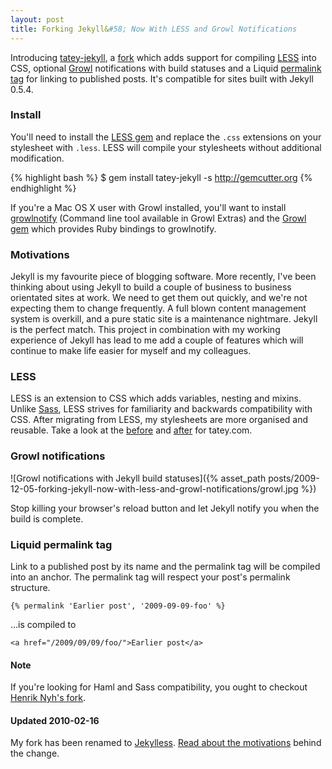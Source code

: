 ```yaml
---
layout: post
title: Forking Jekyll&#58; Now With LESS and Growl Notifications
---
```


Introducing [tatey-jekyll](http://gemcutter.org/gems/tatey-jekyll), a [fork](http://github.com/tatey/jekyll) which adds support for compiling [LESS](http://lesscss.org) into CSS, optional [Growl](http://growl.info/) notifications with build statuses and a Liquid [permalink tag](http://wiki.github.com/tatey/jekyll/liquid-extensions) for linking to published posts. It's compatible for sites built with Jekyll 0.5.4.

### Install 

You'll need to install the [LESS gem](http://gemcutter.org/gems/less) and replace the `.css` extensions on your stylesheet with `.less`. LESS will compile your stylesheets without additional modification.

{% highlight bash %}
$ gem install tatey-jekyll -s http://gemcutter.org
{% endhighlight %}

If you're a Mac OS X user with Growl installed, you'll want to install [growlnotify](http://growl.info/documentation/growlnotify.php) (Command line tool available in Growl Extras) and the [Growl gem](http://gemcutter.org/gems/growl) which provides Ruby bindings to growlnotify.

### Motivations

Jekyll is my favourite piece of blogging software. More recently, I've been thinking about using Jekyll to build a couple of business to business orientated sites at work. We need to get them out quickly, and we're not expecting them to change frequently. A full blown content management system is overkill, and a pure static site is a maintenance nightmare. Jekyll is the perfect match. This project in combination with my working experience of Jekyll has lead to me add a couple of features which will continue to make life easier for myself and my colleagues.

### LESS

LESS is an extension to CSS which adds variables, nesting and mixins. Unlike [Sass](http://www.sass-lang.com/), LESS strives for familiarity and backwards compatibility with CSS. After migrating from LESS, my stylesheets are more organised and reusable. Take a look at the [before](http://github.com/tatey/tatey.com/blob/a3a7b4c4775963f4c8cab39fcb63d612bd29eb7a/stylesheets/screen.css) and [after](http://github.com/tatey/tatey.com/blob/fbab4798beb7c12844d44165fa52467552b9640c/stylesheets/screen.less) for tatey.com.

### Growl notifications

![Growl notifications with Jekyll build statuses]({% asset_path posts/2009-12-05-forking-jekyll-now-with-less-and-growl-notifications/growl.jpg %})

Stop killing your browser's reload button and let Jekyll notify you when the build is complete.

### Liquid permalink tag

Link to a published post by its name and the permalink tag will be compiled into an anchor. The permalink tag will respect your post's permalink structure.

<pre>
<code>{&#37; permalink 'Earlier post', '2009-09-09-foo' &#37;}</code>
</pre>

...is compiled to

    <a href="/2009/09/09/foo/">Earlier post</a>
    
#### Note

If you're looking for Haml and Sass compatibility, you ought to checkout [Henrik Nyh's fork](http://github.com/henrik/jekyll).

#### Updated 2010-02-16 

My fork has been renamed to [Jekylless](http://github.com/tatey/jekylless/). [Read about the motivations](http://tatey.com/2010/02/15/my-jekyll-fork-becomes-jekylless) behind the change.
